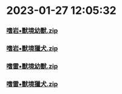 # 2023-01-27 12:05:32

### [嗜岩•獸境幼獸.zip](https://raw.githubusercontent.com/Sam5440/Genshin_Impact_Teleport_Files/main/Genshin_Impact_Teleport/ManualCollectPoint/Monster/Rifthound/%E5%97%9C%E5%B2%A9%E2%80%A2%E7%8D%B8%E5%A2%83%E5%B9%BC%E7%8D%B8.zip)

### [嗜岩•獸境獵犬.zip](https://raw.githubusercontent.com/Sam5440/Genshin_Impact_Teleport_Files/main/Genshin_Impact_Teleport/ManualCollectPoint/Monster/Rifthound/%E5%97%9C%E5%B2%A9%E2%80%A2%E7%8D%B8%E5%A2%83%E7%8D%B5%E7%8A%AC.zip)

### [嗜雷•獸境幼獸.zip](https://raw.githubusercontent.com/Sam5440/Genshin_Impact_Teleport_Files/main/Genshin_Impact_Teleport/ManualCollectPoint/Monster/Rifthound/%E5%97%9C%E9%9B%B7%E2%80%A2%E7%8D%B8%E5%A2%83%E5%B9%BC%E7%8D%B8.zip)

### [嗜雷•獸境獵犬.zip](https://raw.githubusercontent.com/Sam5440/Genshin_Impact_Teleport_Files/main/Genshin_Impact_Teleport/ManualCollectPoint/Monster/Rifthound/%E5%97%9C%E9%9B%B7%E2%80%A2%E7%8D%B8%E5%A2%83%E7%8D%B5%E7%8A%AC.zip)

